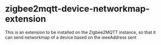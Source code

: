 # zigbee2mqtt-device-networkmap-extension
This is an extension to be installed on the Zigbee2MQTT instance, so that it can send networkmap of a device based on the ieeeAddress sent
